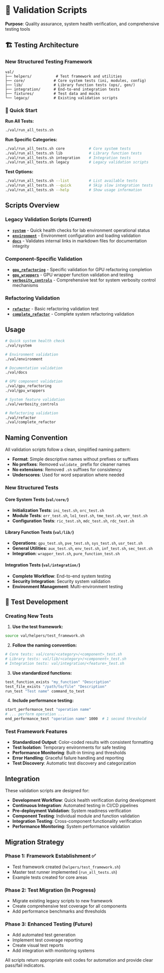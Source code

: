 # 🧪 Validation Scripts

**Purpose**: Quality assurance, system health verification, and comprehensive testing tools

## 🏗️ Testing Architecture

### New Structured Testing Framework
```
val/
├── helpers/           # Test framework and utilities
├── core/             # Core system tests (ini, modules, config)
├── lib/              # Library function tests (ops/, gen/)
├── integration/      # End-to-end integration tests
├── fixtures/         # Test data and mocks
└── legacy/           # Existing validation scripts
```

### 🚀 Quick Start

**Run All Tests:**
```bash
./val/run_all_tests.sh
```

**Run Specific Categories:**
```bash
./val/run_all_tests.sh core           # Core system tests
./val/run_all_tests.sh lib            # Library function tests
./val/run_all_tests.sh integration    # Integration tests
./val/run_all_tests.sh legacy         # Legacy validation scripts
```

**Test Options:**
```bash
./val/run_all_tests.sh --list         # List available tests
./val/run_all_tests.sh --quick        # Skip slow integration tests
./val/run_all_tests.sh --help         # Show usage information
```

## Scripts Overview

### Legacy Validation Scripts (Current)
- **[`system`](system)** - Quick health checks for lab environment operational status
- **[`environment`](environment)** - Environment configuration and loading validation
- **[`docs`](docs)** - Validates internal links in markdown files for documentation integrity

### Component-Specific Validation
- **[`gpu_refactoring`](gpu_refactoring)** - Specific validation for GPU refactoring completion
- **[`gpu_wrappers`](gpu_wrappers)** - GPU wrapper function validation and testing
- **[`verbosity_controls`](verbosity_controls)** - Comprehensive test for system verbosity control mechanisms

### Refactoring Validation
- **[`refactor`](refactor)** - Basic refactoring validation test
- **[`complete_refactor`](complete_refactor)** - Complete system refactoring validation

## Usage

```bash
# Quick system health check
./val/system

# Environment validation
./val/environment

# Documentation validation
./val/docs

# GPU component validation
./val/gpu_refactoring
./val/gpu_wrappers

# System feature validation
./val/verbosity_controls

# Refactoring validation
./val/refactor
./val/complete_refactor
```

## Naming Convention

All validation scripts follow a clean, simplified naming pattern:
- **Format**: Simple descriptive names without prefixes or suffixes
- **No prefixes**: Removed `validate_` prefix for cleaner names
- **No extensions**: Removed `.sh` suffixes for consistency
- **Underscores**: Used for word separation where needed

### New Structured Tests

#### Core System Tests (`val/core/`)
- **Initialization Tests**: `ini_test.sh`, `orc_test.sh`
- **Module Tests**: `err_test.sh`, `lo1_test.sh`, `tme_test.sh`, `ver_test.sh`
- **Configuration Tests**: `ric_test.sh`, `mdc_test.sh`, `rdc_test.sh`

#### Library Function Tests (`val/lib/`)
- **Operations**: `gpu_test.sh`, `pve_test.sh`, `sys_test.sh`, `usr_test.sh`
- **General Utilities**: `aux_test.sh`, `env_test.sh`, `inf_test.sh`, `sec_test.sh`
- **Integration**: `wrapper_test.sh`, `pure_function_test.sh`

#### Integration Tests (`val/integration/`)
- **Complete Workflow**: End-to-end system testing
- **Security Integration**: Security system validation
- **Environment Management**: Multi-environment testing

## 🔧 Test Development

### Creating New Tests

1. **Use the test framework:**
```bash
source val/helpers/test_framework.sh
```

2. **Follow the naming convention:**
```bash
# Core tests: val/core/<category>/<component>_test.sh
# Library tests: val/lib/<category>/<component>_test.sh
# Integration tests: val/integration/<feature>_test.sh
```

3. **Use standardized functions:**
```bash
test_function_exists "my_function" "Description"
test_file_exists "/path/to/file" "Description"
run_test "Test name" command_to_test
```

4. **Include performance testing:**
```bash
start_performance_test "operation name"
# ... perform operation ...
end_performance_test "operation name" 1000  # 1 second threshold
```

### Test Framework Features

- **Standardized Output**: Color-coded results with consistent formatting
- **Test Isolation**: Temporary environments for safe testing
- **Performance Monitoring**: Built-in timing and thresholds
- **Error Handling**: Graceful failure handling and reporting
- **Test Discovery**: Automatic test discovery and categorization

## Integration

These validation scripts are designed for:
- **Development Workflow**: Quick health verification during development
- **Continuous Integration**: Automated testing in CI/CD pipelines
- **Pre-deployment Validation**: System readiness verification
- **Component Testing**: Individual module and function validation
- **Integration Testing**: Cross-component functionality verification
- **Performance Monitoring**: System performance validation

## Migration Strategy

### Phase 1: Framework Establishment ✅
- Test framework created (`helpers/test_framework.sh`)
- Master test runner implemented (`run_all_tests.sh`)
- Example tests created for core areas

### Phase 2: Test Migration (In Progress)
- Migrate existing legacy scripts to new framework
- Create comprehensive test coverage for all components
- Add performance benchmarks and thresholds

### Phase 3: Enhanced Testing (Future)
- Add automated test generation
- Implement test coverage reporting
- Create visual test reports
- Add integration with monitoring systems

All scripts return appropriate exit codes for automation and provide clear pass/fail indicators.
